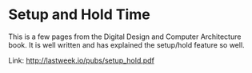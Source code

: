 # Setup and Hold Time

This is a few pages from the Digital Design and Computer Architecture book.
It is well written and has explained the setup/hold feature so well.

Link: http://lastweek.io/pubs/setup_hold.pdf

